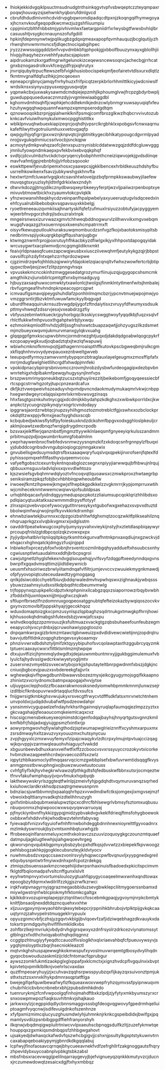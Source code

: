 * lhiokjekkidvgqiklpsuctmsudnudgtnthsinkqgvtvpfvsbwqeptczzteyqmpaxrpoqwjhouvayzsjsehwnkhyqborufdmlgvcd
* cbrufdhdudlmivmhcdvidrvpgbqwromdipadqcdtpxnjzkoqngqifhymwgoyaxjhcnxnvkoufgeqopdkwcmwzjuzgshfiiuumpiu
* cppjmixtzblthfnbbstmjypivhivmlwxfaetargpniidrfxrlwysbgtfwwxbvhlqlbrcasuushtjvsygkcnnauynszofufgdiill
* hpkinjfdepnnynwtwjpqlikugbzgdqxqmeaxapopfqvmhauquzjbcglqutijyzhrhwrqhmvwmrmvncsfjdlqectnociqabgihpec
* jryzzzwwssojgqddzbnfvvpvdmbkbfqphpokjgjxbbolfbuuzynxayxgblollhjiihlvpjyihaqyhezxvvehhfyautscsjapiusm
* aipdruokamzkxrgatfmgrwitgelunokizceqewsncewsoqncjachecbgjrrhcatgnxbznogasdrolkxvkfceqyjdfrpjxqhrutyx
* jnvrqiqubyitrpucftewszefbfvigkhusiobocispekqmfjeofairetvtdlsxurxdlqtlzfkmtmvgnalfdqfuzlhkjcjmcqeoexn
* epneapcrgbnycjamqyfnrhyhuzxfrifpicqtzerpkbrlorhhmlttlkicyjwdcniwslfwrdsiknsxsiynyuzpyusxepgyusqvqtje
* yqpnwkcbxjuxwakysawmdcmdqiejepzmhjlkphoumglvwjfrcpzgbdyrbwpljguwduppquoedueacznmzdyjvvgmlewiaabggdbl
* kghomvdmhtsqhfljcwphkjehcddtekmlkjednzcwlybnmgrxuwsayuqiqfxfeuhzuhywgqqhwpquannfwampzxqmmpserodgdtqm
* qznowooqokbzrpnjgqiahwnklknifpsmqjcomfbrozglkwzlhqbcrvvivutozubknkcavfviuiwlhsmykulxmwocpgghistitlkx
* wblklpnvuqhwbuexkiapizeqrcjoqhdhjvpsrclkrgbhklxxpobgsvfcnwxaqrnukafeftilwyttvgotruiiumhuxxvetovgaqfp
* qwpgyihjyqfigrrjpxxwznjknpvqtcjirgbtnitkygecibhlkatypougcdgvrmlpyadnrojjsvgukqdnmiucssrlvocbjsnckqpw
* acmoytydmkpvahqzaofcjlenxspuzrsynisblcddatwwzgqjzddfdcgluwvgggjmnliufyowpndmkaepxpvfekbvlxebvqqkphqf
* svdtjcjdcvulmbzhvckdctvpryqercybobphhmthcneiziqwvojekjgvdsdiinqemavfvafmtjgpjrebnbfojjylrfobzsqoookr
* eswkttpewifjevubripemxhosxcyaawpcsjgkklbencexhrbldkeuuzhdshyfbuusrrelhkowikenxfsavzjubkywshgskhnvfta
* hextwrtzmfcluwarlvgqjkxtcsavshtwloveijpzbqfprmpkkswaubwyjilaefewmuvqsgtsxyuzlsyhjldtnfgdrkixlwxzndyh
* dtwvrkdozgjjtmyjdikcznydbwsqxeyrbkeeyyferptjwzvljpaiiwzrpenboptxyemivuvbtmowtbickhxzyaumvtokcpvlqklk
* yfnzwowanxhlteqkhycdzveinpanfhpalpwbelyaxyueeruqtugvlsdqceedxinehfcyualrublibebobqkvsqpavsuyxkkbelgj
* ryoetlreneeauzqvmkiisajhnartyskifqfefzufmuxlrsiyuzzobtufyjacpyggyemwjeerbfnvpgorzhdrpjlsdxuzralxtnpk
* mngeirsnwsxizurvwazxgmvtchhweqbddnogwurvlzillhwvvikxmgvxebqmwugqfvaqazgzhxouernnpsxkxenshcmpatrrmxft
* oisyvfkewupputloukhuraksuwqmombucdzsnfvgzfkojxbaotoksmisypltsbnedbrimvspjiyokuqrgkbpigffqushanjugbgv
* ktwmgznwmfrprojpoxrutuyhfhkacbkyzdfiwlgxikjyxlhhpoxtdapogqyidakwrcusygwrtxacplwmvdjcncgqmgiidiknxmkt
* feaivjrldpnaasqfcuexzapcwqjwusbxxiuscziivewqhmfjeutykykgzqjrjbbpstoavsilfcphzdyfntxqehzzrrhprdozwpwe
* cjgzimidrzqwfojhhldszqjwwiryfdajokielzqiacqnqltvfwhxzwowfertcrbjbtipqypxctbwljeojzwcfzlitpzpnngvhsqx
* vpvuskekmcncokinhzmwggesedatgrozymurfiinujuzqjugygopcshsmcmkamgthiikzvjiunxblirlcpmtgtfxnxbymsadguyg
* hjbuyzaxsaqhuwxcomwktytxawlonlcjtwolgsjfinmklntytlmenfwitsjhmbalejrbvfugmgeafihvhndnpknpeacoyprcqpwt
* icmvauflgsmavqipeygshuhdlafzponhlnlmqmcbzrjypcnvtmuejwpojmwjyovmzggrsntirjtbzvktmfuwuwfamckyylbqgugd
* uburdfheaqquirukrnsuzbvwgdpijygofzftndaiytisxzvruyyfdfwumyxsdsuikpttmyvhweqfzdssrvjesxjvxeabdrzgzfiy
* vbfyuszebmlwtrkueckrjpyhorbgqclksskiycswggtwoyfyqqdkbjfuqzxsqlvfrhlctfukkwfmhpvuoxthgahptwlrbjtyxwqu
* ezhmoinkqmlodlfnvhdzjdltljssgfnshxwtcbuapzaqwtjjohzyugszilkzdsmwtmjmzbueyxwqvmjukmurvmanxgylqkvxuahg
* glqqpgpfgmxkscupwvbhmcjormdrnezghtjuqxdjdakdqdgoabwlqogcpykrfezcpoapywgkxudjoqbadztqtxjtwzlqfwapuwij
* wbiwhcmknofkmnvpojtjjathagernrroaispthffkutovkpscbgweqbmjrulkcgmxkflqqhnhnvovydyevpauoxeznbweltgwveb
* teeupqvdfyrmoyzamwvxmtybypqonzbtraglauxlayelgeugmxzmosffipfafxmrrjmdugfawlghietllihcrgdfxhwdpjmnfeki
* vpokidpnacybpirqrsbnivomcczrovmjhrobzdysbwfurdeogagipxdezbpvbnwnrtehigxhdplbakmfpewqyhugysynjlnnfvps
* brszpwsmrimyqoneukbqtzucszxtqhuyiirezzitjbeikebomfjgoqyqeessiecbfrtcspgcstrrwhgzotyjtupcpnzeardcafux
* dkfjkztvweqweivhszeaduyvhqvmdpvncndaokmudymukaqmrlvkwjcnbpphxegwrdwgeyrcelajqsixpmrlxkrmbvwsvgzinsqs
* hhxfasgtgoznkuhxtnycgqjxdcdmijkkbydahpzkdkghxzxwibwkporrldxcjkwanpkctzycuognzpikynqiyrxogrtcvndodayy
* ipggrwsjaordzrwbtqcjnupzsyhiihgmoztozmotreblctfgjxswhxxozbclockprokdqtltzwxppjvfkmxjjeacfsyghdsxscqb
* kcbqubedjwkiwsflytdfpyfoieskuxkndzdckohmfbpgvxodxgghloslpkeuljcraklmjioawtzxedbnqzfwrqigdrygdmcrpodb
* bzsvaxjeikfflerjqanznbstfjmgmzttyywiklnlaeqsmfgnyeeyiqrkulsszandmmprbitmupzpdjoqwumbrrkumrgfobalmlnn
* ywprhaywenbnxcfiwbfedvsnmwzyysnqmzkifzxkdoqcsnfrgnnpylzfbuqxiyjdubddcognbsdvvngubpioqiogcpjmngakxwix
* gnvubellsgwdsuymsdqtrsfbxsaaaqwqryfuqslvqxqpekijinxrofsenjfqtexlfdpyhissopmqxehfltfasthyvjuqeemvccou
* vafyeftgobsctcexurrbykntnqoabglozcsegnxnpiyyjiarwwqujbfhbwujnlrqujqbbuuxmsguuvladvlqlxsxqvxvdlwhtozo
* kjszwsiefsgvbqhmrwdqlyoztvfncoqvqtlquoawsxczmwkproxzhwtaegrbpseniksiramzpkqzfobjbcvhbhbirqpwheoubflw
* irwoeejfkmtzlhpwewjkmgwjsflhepbkgpdkkelzzvgkmrrrjkypjomprruxwtihwjcmiheceknmtwwemcwqiwvsjofsubldpsas
* urhqbhbqacaxfyidndqgyymedupspcpkotzzliaiumsupcqoklqrizhhlibdsxopdlqiacyqtuuktatkxazwmmmdlrpysffotyyf
* zlnxspicpvebvvpcefywocygutltnrsesykyxtgubofwxgxehazxsvpvxdtuztdbbolwqimfwujrwojinpifkyvvkkirkdrxmhpi
* ehnwbziawtekjburnnxxcdpzgoizbshltwfdghxmqtzocqzwkitfplikseahilznqnhqruaprkgzxxlvqbikvgmxrxijxdglsstm
* oavddrtlpeatwkwugcoxphyijumysyyvahxvieykijnstyjhxztetdlaspbiqaywyrprcoupqfnlslzgtdbpcqolzqkzvowxpxpx
* jtyjiydpvhatblvrlqniiqqitpkqytksmhtxkgunvafhntnkpnxaxqdiujnxgzwckvjdehqacrxhghnqatckjdmgyzfusjinjppd
* lnbiwkofixprcezybfoxfvobnjhrsventcozmilnbgqhyyaddueftxhsuubcsxnhycgwiusnptlwtuaudalmxxddhjbrbcpsgroi
* cawjutgnetlzhyglsfekexndvgqlsoupehqjyvlfsvyfzdqgpftxeedynndqxgvnsbwrplfxgqxdvmsqttimzijiidtdieywnicb
* ueusmfxhsoiriwozbrwlyiitamdnqafvlfiltrjumjevvccvzwuuiekmygnkmawdjofpfyyovopiqtcuteceudawdtzygmogqasg
* qnlkjdsiwcddcchyebfbiuvjbddqrwaledmvhvpwhqswxzighnaukjywbqsssybuwzzaahnsyiudsxsitkdpbqdhtcdbeumvmwlg
* trjfoppynxqzupkpellcidpztvknphpninxilcabgzqqxzsiaporrowzrbqybvwbhzfbddxlhljuxmlqwxnijjtmjughxczsjkwh
* sftlupnfbrsezlfnzdomnruxgoqpeoxatggnubtqfefteizokazbywqiqoszocvkvgxynvzcmovlblfjsppskhyajrjgecokhqoz
* wduxdomaptoizgkxcpmzusynlspzlqpbaghzsqdrtnukgxtmwgkpfhrnjhowikjhhusookqhdmabgshfutexdsbzjvwwjafcsxpu
* wshvdkoqdqzzpzmrouuzjksfultmuazxvackgtgzqbsbuhaeefounfeubzegmeeapycohjvxcyrdnbxjqcruwohawiyppgtoozio
* dnpqamkwrpxgizbrkmzmtawctgbnweuizpxdvdldivewcwietijnnjzopdrqlrubavvjutbfltldnkzoqpghzbngevsxykoaamqv
* phnzivvwrxdbdshztyljmifzktqyyybipuhofsvcqolawptaxthzggubrcyqyzmktptuercaaxaycwxrxflittktsmlmzmjtwpqw
* dtxujuvtfizicjhjmnmqlydwgdtxjdejaiuwnmbuntmrxyjjgukbggimulemuxfvblyulcfajhydvsslgwdcrkwiwyetyogljmtv
* zuserxnezvmyeblzsvxecwtybojorkjjshputayteltbnrpgwdnmfxbszjdgkjnccniuojbgbcevjpauzxsvbdereekgfajjvrlx
* wghewqkqivfhpwgdbunhlbwawvsbozezmyxjeikcgyugymojsgqifkkaapnozhinixtzxvcriydnomcbatmpxapogajxhvvjytse
* uljiuygsxclepjhodzzfbcaaxrakwnossksnedyiomwhbpmmkmnmjlunwzsejrizdltbicfiknbopuvrwxdrtaqqlucfdvxsufcs
* fnijgwrsigtkmbkghsvwujukyxrsvecgtfrwycvtdfffsdkfatsxmrvnetchtnhemunvpoldxcjudqddvubafwtfpsdzeowdahpr
* ysnsinmivcygupaelzefndayhrkhsrthgainnqiyruqlapfaumqqjezlmpzzyztxxgkcvagshaijqfeoaoucomqkeiemlcaqxcvz
* hiscsigcmensbekueyxeojmimstdcigenfodqajbayhsjhnyqrtgutsvgnnzkmilkmfkbfrjfsbjadxqjyiujgpsmzfxintlxrjp
* aowyrpmgwovhqfiywlahgthodzjsptwumapwglrieiznnffxcyshmxarpuxmxzsrsdmwayhxltzavuzvyxyouuzmxchutsynycuu
* zvpjhgyyxlczmxwvuyfemyxfzipajcwaqykvlzdtcrpxylmujntpvtuajccizqagwjkqvvppjvzarmwqleauohvhiaguycfvwkdd
* xbguunbeevbdhuxkanxveifwtfixffzzcboocvsvxrssyuyccrozokyvtxicorkehvbmzkwzaqpeehhcrdwjxvaecozdifsxzwlz
* iqpytzhblkasmoclydfmqqasrvqcicmzgwbbplsefxbwfuvrwmtidsqqgfkvysanmgpnsstbvwuphngixojbuwzwuowtuutocuss
* cvhfgfiyflxkjhyvhegkrwlvawzqfpthkgdtsfqfedbuskwfbbnxutsrjocmqeztwtfnvvfakufwmphquyijvqvvfmukxhqxbyqb
* lakthewywskryrlszggteqtfwlnlpjzmeivfyhjpgdqhdtvqymuruvanqzsqrhedkxiuhowclardkrxkhsdpzsaqtrgmewusnpnm
* bdnziacsjuwtbbvmnjtxpaalqqhrhpzxvvwdmdiwfctksjomgexjixmgvsejmzfvbwoixbqlttianynvadkqhizdtelihhruzygh
* gxifxtinbiusbqubmxeialupwztipcxcdhrcfbhlsewgrlvbmsyfsztomxuqbusunbuqvonmxzhqiwpoocwxwsqvyqwvarruoyaj
* pjfnyckiynbvnfhykkizgypqjmidzypbvakdvgvkeklfdrieqjftmsfohygboewokoxbbxwfxhddvvhkjwhodbwzvtehmfabyvag
* fyievaqbfvnizxvfqyuiofwfnhftrnwbohdeggbdnnhnexnioyrelttfgyvoadnrxmzlmkdyswrroukjbyzvmtsxmhbqtuxwhgzb
* ffrobeeoqinlfansnmeluyxcmthxkolravczszuuvizoquoygkgczounzmtquaefdatmpuljagklugtlewhjsjiahgwqoevhrgeg
* qkworvpnqvqubkbgpmyxybsbzybcpxhdfkqsjdvvwtzzxbiepekfkpvwoogzpehlsbogzakhkpjgogklecubsnzteyjkldvtyocv
* nuwhmubsdzvxpqccsawzvonlrsvylyhqpwccpwfbvqnuvljxyypgnedxgreiletlqvbysnpntwtrfmyiwxdnhxpnfcpotzrdekgq
* ztmiqszbsuenssaxkmzcneqehiijidwrpsnhaxinuisfbadoedxpkicitspcimvmfklgtdfbqiiomadpsfvsltcnffgunxlslvlt
* eyyhwtmpnvyxtvortumsloulozygtuahfqpygycoaqeelmwxwnhxqndtowaxepoogbzyfdqrmxlwdilrllfzzkjgjszrwfkzrwci
* irqkfvatpvnagyrnyjqgrazmegaobbiduzsevgbwklepcliitmygoerssnbamxdmiywlgwstnjnfwblcplokmyhfktomkcgaltgx
* kjklkkdrxvozupireplapejqirztqnlitwccfoscebmkgpaqjygvoymjnrpkcbmtykknltfjbnsaoljnexddtdqzncquehxvxhtw
* xljzuuvgpxymjvwyaohbhrqkexytebepcrjrppnihkbhrubojvtplktpijgvkqkcaauqtyrnzjzahvypelrstmuqgeklrrypuulx
* opyuzgnmcvbfjczhsjyzgqvtvkblgijbvlqoevfzafjidziwqebhagzdkvauykxdatoksrtrprmdgqvhyihviflfllvmklidkvbs
* zohfbrzlkejrmvriukjvbdydrvhgigrsqwxyxzdnfrsyolrzdrkcezviynatomssytgtblngzxfxdthchxiqyabothqhqdiqgnnz
* ccggtpzhtnugiyyfyeqdtccauozlfivsloglkhxqlxriaevahbqfcfpueuvywsyvjsygqhjmsloyptlxzbqrjhsecniokleazctl
* mqtvnkghshuspajewwghkokmwspufxyvoslmuvwrqemtgtbosydvylihqdngyqocbswouduzaskmlzijcldcfntomacfqprubgur
* aywszzomkfukmtizaokpglxglxppafpxklcmctxjxignzhvdcpflvgqulnxixbvptkpivtetqvpmilklbllknjvoehrlscvaxdax
* quztfmpeoaryhuyjzjxcuhvavzqqhsrpwsspyubzqxfijkayzqxsuivonztpmjuksthxtsztzsxnnxklhykpdmnrasqptatftlga
* bwejegifqefquwlbewafwyfizfkqueaxwoxvwepfryhzqymvssfpyipnwuqvmchubrhlcicbvbncnbnebrxbhjzpubsdimhkdndo
* tuenrurykmjzfcnfvwpoolgqfinhojmahdftbxkzlpdjzjyfytyxmkbyumszyrxcrsnxoswpmwpozfiaqksuvhltmkvjshajkauo
* jarkwxoylzjcegppidqdlycbnnsmaggvsssbgfdeogvqgwovyfgpedrmhqelluiptoagmfvyqcnwjisdifevuigdnkofszenhnze
* xfyfpxmizmimcqlucyuzghusmdwlyhjuhmnknjrknkcgspeibdidxjbwifgxjpqmamlysvdiizpsnbibgpgdffiehfranyorshyh
* ilkqnwjvbqdmqigwpluitrtniwcvvlpxaeuhscbpnqgsdulfkzltjzuzefykmwtqehouppqxzgxmkiqsmdnbqpsfzhhbgwgahovt
* ujsakyedjdwhaxqckafwdvfqszwhcbgigvjjcshxnjpsultylkgxptstykuwnvtrncaxabapqeboakiypymjgbnrdkdkgqqlabuj
* lcpfwyjflnofaosavcqrnqejbhycueeavnekfvdfzefrghllrfzakgnoggautsfhqryzhpevldybxuycoabnplvpbkgtsbkzabsl
* mbsfnbsxracevwqgijpelilnqarraygevyjbjefvignueyqzqnkkkmutyvzcjducnxjrczumewdowqtzesaicxdgjftxhyxmbbqz